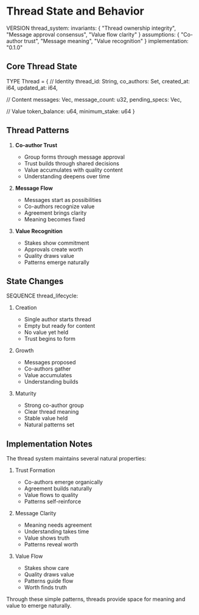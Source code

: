 # Thread State and Behavior

VERSION thread_system:
  invariants: {
    "Thread ownership integrity",
    "Message approval consensus",
    "Value flow clarity"
  }
  assumptions: {
    "Co-author trust",
    "Message meaning",
    "Value recognition"
  }
  implementation: "0.1.0"

## Core Thread State

TYPE Thread = {
  // Identity
  thread_id: String,
  co_authors: Set<PublicKey>,
  created_at: i64,
  updated_at: i64,

  // Content
  messages: Vec<Message>,
  message_count: u32,
  pending_specs: Vec<SpecMessage>,

  // Value
  token_balance: u64,
  minimum_stake: u64
}

## Thread Patterns

1. **Co-author Trust**
   - Group forms through message approval
   - Trust builds through shared decisions
   - Value accumulates with quality content
   - Understanding deepens over time

2. **Message Flow**
   - Messages start as possibilities
   - Co-authors recognize value
   - Agreement brings clarity
   - Meaning becomes fixed

3. **Value Recognition**
   - Stakes show commitment
   - Approvals create worth
   - Quality draws value
   - Patterns emerge naturally

## State Changes

SEQUENCE thread_lifecycle:
  1. Creation
     - Single author starts thread
     - Empty but ready for content
     - No value yet held
     - Trust begins to form

  2. Growth
     - Messages proposed
     - Co-authors gather
     - Value accumulates
     - Understanding builds

  3. Maturity
     - Strong co-author group
     - Clear thread meaning
     - Stable value held
     - Natural patterns set

## Implementation Notes

The thread system maintains several natural properties:

1. Trust Formation
   - Co-authors emerge organically
   - Agreement builds naturally
   - Value flows to quality
   - Patterns self-reinforce

2. Message Clarity
   - Meaning needs agreement
   - Understanding takes time
   - Value shows truth
   - Patterns reveal worth

3. Value Flow
   - Stakes show care
   - Quality draws value
   - Patterns guide flow
   - Worth finds truth

Through these simple patterns, threads provide space for meaning and value to emerge naturally.
